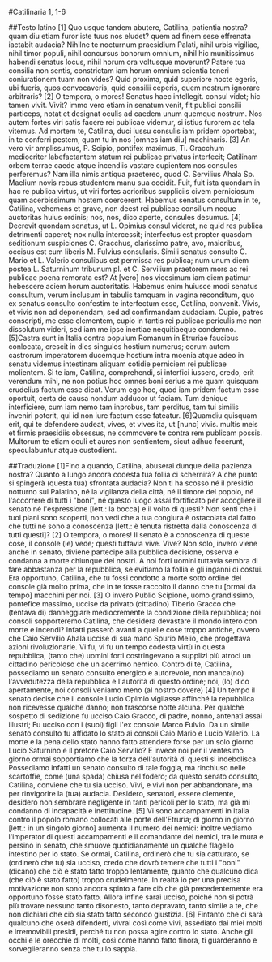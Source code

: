 #Catilinaria 1, 1-6

##Testo latino
[1] Quo usque tandem abutere, Catilina, patientia nostra? quam diu etiam furor iste tuus nos eludet? quem ad finem sese effrenata iactabit audacia? Nihilne te nocturnum praesidium Palati, nihil urbis vigiliae, nihil timor populi, nihil concursus bonorum omnium, nihil hic munitissimus habendi senatus locus, nihil horum ora voltusque moverunt? Patere tua consilia non sentis, constrictam iam horum omnium scientia teneri coniurationem tuam non vides? Quid proxima, quid superiore nocte egeris, ubi fueris, quos convocaveris, quid consilii ceperis, quem nostrum ignorare arbitraris? [2] O tempora, o mores! Senatus haec intellegit. consul videt; hic tamen vivit. Vivit? immo vero etiam in senatum venit, fit publici consilii particeps, notat et designat oculis ad caedem unum quemque nostrum. Nos autem fortes viri satis facere rei publicae videmur, si istius furorem ac tela vitemus. Ad mortem te, Catilina, duci iussu consulis iam pridem oportebat, in te conferri pestem, quam tu in nos [omnes iam diu] machinaris. [3] An vero vir amplissumus, P. Scipio, pontifex maximus, Ti. Gracchum mediocriter labefactantem statum rei publicae privatus interfecit; Catilinam orbem terrae caede atque incendiis vastare cupientem nos consules perferemus? Nam illa nimis antiqua praetereo, quod C. Servilius Ahala Sp. Maelium novis rebus studentem manu sua occidit. Fuit, fuit ista quondam in hac re publica virtus, ut viri fortes acrioribus suppliciis civem perniciosum quam acerbissimum hostem coercerent. Habemus senatus consultum in te, Catilina, vehemens et grave, non deest rei publicae consilium neque auctoritas huius ordinis; nos, nos, dico aperte, consules desumus.
[4] Decrevit quondam senatus, ut L. Opimius consul videret, ne quid res publica detrimenti caperet; nox nulla intercessit; interfectus est propter quasdam seditionum suspiciones C. Gracchus, clarissimo patre, avo, maioribus, occisus est cum liberis M. Fulvius consularis. Simili senatus consulto C. Mario et L. Valerio consulibus est permissa res publica; num unum diem postea L. Saturninum tribunum pl. et C. Servilium praetorem mors ac rei publicae poena remorata est? At [vero] nos vicesimum iam diem patimur hebescere aciem horum auctoritatis. Habemus enim huiusce modi senatus consultum, verum inclusum in tabulis tamquam in vagina reconditum, quo ex senatus consulto confestim te interfectum esse, Catilina, convenit. Vivis, et vivis non ad deponendam, sed ad confirmandam audaciam. Cupio, patres conscripti, me esse clementem, cupio in tantis rei publicae periculis me non dissolutum videri, sed iam me ipse inertiae nequitiaeque condemno. [5]Castra sunt in Italia contra populum Romanum in Etruriae faucibus conlocata, crescit in dies singulos hostium numerus; eorum autem castrorum imperatorem ducemque hostium intra moenia atque adeo in senatu videmus intestinam aliquam cotidie perniciem rei publicae molientem. Si te iam, Catilina, comprehendi, si interfici iussero, credo, erit verendum mihi, ne non potius hoc omnes boni serius a me quam quisquam crudelius factum esse dicat. Verum ego hoc, quod iam pridem factum esse oportuit, certa de causa nondum adducor ut faciam. Tum denique interficiere, cum iam nemo tam inprobus, tam perditus, tam tui similis inveniri poterit, qui id non iure factum esse fateatur. [6]Quamdiu quisquam erit, qui te defendere audeat, vives, et vives ita, ut [nunc] vivis. multis meis et firmis praesidiis obsessus, ne commovere te contra rem publicam possis. Multorum te etiam oculi et aures non sentientem, sicut adhuc fecerunt, speculabuntur atque custodient.

##Traduzione
[1]Fino a quando, Catilina, abuserai dunque della pazienza nostra? Quanto a lungo ancora codesta tua follia ci schernirà? A che punto si spingerà (questa tua) sfrontata audacia? Non ti ha scosso né il presidio notturno sul Palatino, né la vigilanza della città, né il timore del popolo, né l'accorrere di tutti i "boni", né questo luogo assai fortificato per accogliere il senato né l'espressione [lett.: la bocca] e il volto di questi? Non senti che i tuoi piani sono scoperti, non vedi che a tua congiura è ostacolata dal fatto che tutti ne sono a conoscenza [lett.: è tenuta ristretta dalla conoscenza di tutti questi]? [2] O tempora, o mores! Il senato è a conoscenza di queste cose, il console (le) vede; questi tuttavia vive. Vive? Non solo, invero viene anche in senato, diviene partecipe alla pubblica decisione, osserva e condanna a morte chiunque dei nostri. A noi forti uomini tuttavia sembra di fare abbastanza per la repubblica, se evitiamo la follia e gli inganni di costui. Era opportuno, Catilina, che tu fossi condotto a morte sotto ordine del console già molto prima, che in te fosse raccolto il danno che tu [ormai da tempo] macchini per noi. [3] O invero Publio Scipione, uomo grandissimo, pontefice massimo, uccise da privato (cittadino) Tiberio Gracco che (tentava di) danneggiare mediocremente la condizione della repubblica; noi consoli sopporteremo Catilina, che desidera devastare il mondo intero con morte e incendi? Infatti passerò avanti a quelle cose troppo antiche, ovvero che Caio Servilio Ahala uccise di sua mano Spurio Melio, che progettava azioni rivoluzionarie. Vi fu, vi fu un tempo codesta virtù in questa repubblica, (tanto che) uomini forti costringevano a supplizi più atroci un cittadino pericoloso che un acerrimo nemico. Contro di te, Catilina, possediamo un senato consulto energico e autorevole, non manca(no) l'avvedutezza della repubblica e l'autorità di questo ordine; noi, (lo) dico apertamente, noi consoli veniamo meno (al nostro dovere)
[4] Un tempo il senato decise che il console Lucio Opimio vigilasse affinché la repubblica non ricevesse qualche danno; non trascorse notte alcuna. Per qualche sospetto di sedizione fu ucciso Caio Gracco, di padre, nonno, antenati assai illustri; Fu ucciso con i (suoi) figli l'ex console Marco Fulvio. Da un simile senato consulto fu affidato lo stato ai consoli Caio Mario e Lucio Valerio. La morte e la pena dello stato hanno fatto attendere forse per un solo giorno Lucio Saturnino e il pretore Caio Servilio? E invece noi per il ventesimo giorno ormai sopportiamo che la forza dell'autorità di questi si indebolisca. Possediamo infatti un senato consulto di tale foggia, ma rinchiuso nelle scartoffie, come (una spada) chiusa nel fodero;  da questo senato consulto, Catilina, conviene che tu sia ucciso. Vivi, e vivi non per abbandonare, ma per rinvigorire la (tua) audacia. Desidero, senatori, essere clemente, desidero non sembrare negligente in tanti pericoli per lo stato, ma già mi condanno di incapacità e inettitudine. [5] Vi sono accampamenti in Italia contro il popolo romano collocati alle porte dell'Etruria; di giorno in giorno [lett.: in un singolo giorno] aumenta il numero dei nemici: inoltre vediamo l'imperator di questi accampamenti e il comandante dei nemici, tra le mura e persino in senato, che smuove quotidianamente un qualche flagello intestino per lo stato. Se ormai, Catilina, ordinerò che tu sia catturato, se (ordinerò che tu) sia ucciso, credo che dovrò temere che tutti i "boni" (dicano) che ciò è stato fatto troppo lentamente, quanto che qualcuno dica (che ciò è stato fatto) troppo crudelmente. In realtà io per una precisa motivazione non sono ancora spinto a fare ciò che già precedentemente era opportuno fosse stato fatto. Allora infine sarai ucciso, poiché non si potrà più trovare nessuno tanto disonesto, tanto depravato, tanto simile a te, che non dichiari che ciò sia stato fatto secondo giustizia. [6] Fintanto che ci sarà qualcuno che oserà difenderti, vivrai così come vivi, assediato dai miei molti e irremovibili presidi, perché tu non possa agire contro lo stato. Anche gli occhi e le orecchie di molti, così come hanno fatto finora, ti guarderanno e sorveglieranno senza che tu lo sappia.
